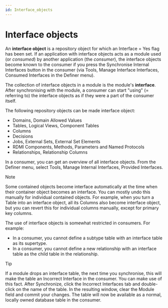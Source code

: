 ```yaml
---
id: Interface_objects
---
```


# Interface objects

An **interface object** is a repository object for which an Interface = Yes flag has been set. If an application with interface objects acts as a module used (or *consumed*) by another application (the *consumer*), the interface objects become known to the consumer if you press the Synchronise Internal Interfaces button in the consumer (via Tools, Manage Interface Interfaces, Consumed Interfaces in the Definer menu).

The collection of interface objects in a module is the module's **interface**. After synchronising with the module, a consumer can start "using" (= referring to) the interface objects as if they were a part of the consumer itself.

The following repository objects can be made interface object:

- Domains, Domain Allowed Values
- Tables, Logical Views, Component Tables
- Columns
- Decisions
- Jobs, External Sets, External Set Elements
- RDMI Components, Methods, Parameters and Named Protocols
- Relationships, Relationship Columns

In a consumer, you can get an overview of all interface objects. From the Definer menu, select Tools, Manage Internal Interfaces, Provided Interfaces.

> [!NOTE]
> Some contained objects become interface automatically at the time when their container object becomes an interface. You can mostly undo this manually for individual contained objects. For example, when you turn a Table into an interface object, all its Columns also become interface object, but you can revert this for individual columns manually, except for primary key columns.

The use of interface objects is somewhat restricted in consumers. For example:

- In a consumer, you cannot define a subtype table with an interface table as its supertype.
- In a consumer, you cannot define a new relationship with an interface table as the child table in the relationship.

> [!TIP]
> If a module drops an interface table, the next time you synchronise, this will make the table an Incorrect Interface in the consumer. You can make use of this fact. After Synchronize, click the Incorrect Interfaces tab and double-click on the name of the table. In the resulting window, clear the Module field and commit your changes. The table will now be available as a normal, locally owned database table in the consumer.

 